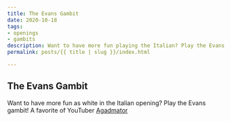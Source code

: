 ```yaml
---
title: The Evans Gambit
date: 2020-10-18
tags:
- openings
- gambits
description: Want to have more fun playing the Italian? Play the Evans Gambit!
permalink: posts/{{ title | slug }}/index.html

---
```

## The Evans Gambit

Want to have more fun as white in the Italian opening? Play the Evans gambit! A favorite of YouTuber [Agadmator](https://www.youtube.com/watch?v=CUQQ4dym5ZU)